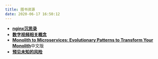 ```yaml
---
title: 图书资源
date: 2020-06-17 16:50:12
---
```


* [**nginx沉思录**](/shares/nginx-insight.pdf)
* [**数字视频相关概念**](/digital-video-concept/)
* [**Monolith to Microservices: Evolutionary Patterns to Transform Your Monolith**](/monolith-to-microservices/)中文版
* [**预见未知的风险**](/discovery-the-unpredictable-risk/)

